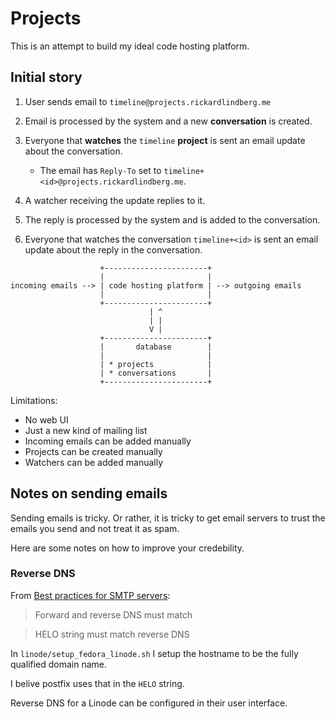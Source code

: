 # Projects

This is an attempt to build my ideal code hosting platform.

## Initial story

1. User sends email to `timeline@projects.rickardlindberg.me`

2. Email is processed by the system and a new **conversation** is created.

3. Everyone that **watches** the `timeline` **project** is sent an email update
   about the conversation.

    * The email has `Reply-To` set to
      `timeline+<id>@projects.rickardlindberg.me`.

4. A watcher receiving the update replies to it.

5. The reply is processed by the system and is added to the conversation.

6. Everyone that watches the conversation `timeline+<id>` is sent an email
   update about the reply in the conversation.

```
                    +-----------------------+
                    |                       |
incoming emails --> | code hosting platform | --> outgoing emails
                    |                       |
                    +-----------------------+
                               | ^
                               | |
                               V |
                    +-----------------------+
                    |       database        |
                    |                       |
                    | * projects            |
                    | * conversations       |
                    +-----------------------+
```

Limitations:

* No web UI
* Just a new kind of mailing list
* Incoming emails can be added manually
* Projects can be created manually
* Watchers can be added manually

## Notes on sending emails

Sending emails is tricky. Or rather, it is tricky to get email servers to trust
the emails you send and not treat it as spam.

Here are some notes on how to improve your credebility.

### Reverse DNS

From [Best practices for SMTP servers](https://www.fastmail.help/hc/en-us/articles/1500000278362-Best-practices-for-SMTP-servers):

> Forward and reverse DNS must match

> HELO string must match reverse DNS

In `linode/setup_fedora_linode.sh` I setup the hostname to be the fully
qualified domain name.

I belive postfix uses that in the `HELO` string.

Reverse DNS for a Linode can be configured in their user interface.
